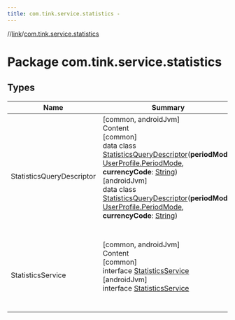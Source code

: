 ```yaml
---
title: com.tink.service.statistics -
---
```

//[link](../index.md)/[com.tink.service.statistics](index.md)



# Package com.tink.service.statistics  


## Types  
  
|  Name|  Summary| 
|---|---|
| <a name="com.tink.service.statistics/StatisticsQueryDescriptor///PointingToDeclaration/"></a>StatisticsQueryDescriptor| <a name="com.tink.service.statistics/StatisticsQueryDescriptor///PointingToDeclaration/"></a>[common, androidJvm]  <br>Content  <br>[common]  <br>data class [StatisticsQueryDescriptor]([common]-statistics-query-descriptor/index.md)(**periodMode**: [UserProfile.PeriodMode](../com.tink.model.user/[common]-user-profile/-period-mode/index.md), **currencyCode**: [String](https://kotlinlang.org/api/latest/jvm/stdlib/kotlin/-string/index.html))  <br>[androidJvm]  <br>data class [StatisticsQueryDescriptor]([android-jvm]-statistics-query-descriptor/index.md)(**periodMode**: [UserProfile.PeriodMode](../com.tink.model.user/[android-jvm]-user-profile/-period-mode/index.md), **currencyCode**: [String](https://kotlinlang.org/api/latest/jvm/stdlib/kotlin/-string/index.html))  <br><br><br>
| <a name="com.tink.service.statistics/StatisticsService///PointingToDeclaration/"></a>StatisticsService| <a name="com.tink.service.statistics/StatisticsService///PointingToDeclaration/"></a>[common, androidJvm]  <br>Content  <br>[common]  <br>interface [StatisticsService]([common]-statistics-service/index.md)  <br>[androidJvm]  <br>interface [StatisticsService]([android-jvm]-statistics-service/index.md)  <br><br><br>

